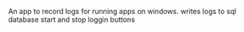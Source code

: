 An app to record logs for running apps on windows. 
writes logs to sql database 
start and stop loggin buttons
